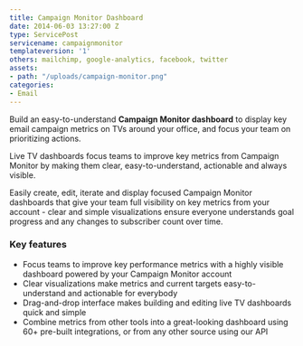 ```yaml
---
title: Campaign Monitor Dashboard
date: 2014-06-03 13:27:00 Z
type: ServicePost
servicename: campaignmonitor
templateversion: '1'
others: mailchimp, google-analytics, facebook, twitter
assets:
- path: "/uploads/campaign-monitor.png"
categories:
- Email
---
```


Build an easy-to-understand **Campaign Monitor dashboard** to display key email campaign metrics on TVs around your office, and focus your team on prioritizing actions. 

Live TV dashboards focus teams to improve key metrics from Campaign Monitor by making them clear, easy-to-understand, actionable and always visible.

Easily create, edit, iterate and display focused Campaign Monitor dashboards that give your team full visibility on key metrics from your account - clear and simple visualizations ensure everyone understands goal progress and any changes to subscriber count over time. 


<div class="useful-resources widget-main__inner">
<h3>Key features</h3>
<ul class="resources-links">
<li><span>Focus teams to improve key performance metrics with a highly visible dashboard powered by your Campaign Monitor account</span></li>
<li><span>Clear visualizations make metrics and current targets easy-to-understand and actionable for everybody</span></li>
<li><span>Drag-and-drop interface makes building and editing live TV dashboards quick and simple</span></li>
<li><span>Combine metrics from other tools into a great-looking dashboard using 60+ pre-built integrations, or from any other source using our API</span></li>
</ul>
</div>
